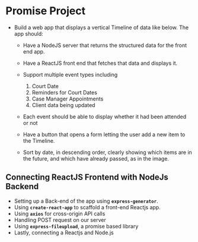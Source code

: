 # Promise Project
 * Build a web app that displays a vertical Timeline of data like below.  The app should:

    * Have a NodeJS server that returns the structured data for the front end app.

    * Have a ReactJS front end that fetches that data and displays it.

    * Support multiple event types including
  
        1. Court Date
        2. Reminders for Court Dates
        3. Case Manager Appointments
        4. Client data being updated
    * Each event should be able to display whether it had been attended or not
    * Have a button that opens a form letting the user add a new item to the Timeline.
    * Sort by date, in descending order, clearly showing which items are in the future, and which have already passed, as in the image.

## Connecting ReactJS Frontend with NodeJs Backend
* Setting up a Back-end of the app using **`express-generator`**.
* Using **`create-react-app`** to scaffold a front-end Reactjs app.
* Using **`axios`** for cross-origin API calls
* Handling POST request on our server
* Using **`express-fileupload`**, a promise based library
* Lastly, connecting a Reactjs and Node.js
